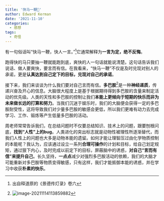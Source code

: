 ```yaml
---
title: '快马一鞭🐎'
author: Edward Kerman
date: '2021-11-10'
categories:
  - 感想
tags:
  - 奇怪
---
```


有一句俗话叫“快马一鞭，快人一言。”[^2]它通常解释为**一言为定，绝不反悔**。

[^2]: 出自释道原的《景德传灯录》卷六

跑得快的马只要抽一鞭就能跑到底，爽快的人一句话就能说清楚。这句话告诉我们说话、做人要爽快，要言而有信。在我看来，“快马一鞭”不仅是及时兑现对别人的承诺，更是**认真达到自己定下的目标，兑现对自己的承诺**。

接下来，我们来谈谈为什么我们要对自己言而有信。**多巴胺**[^1]是一种**神经递质**，传递兴奋及开心的信息。大脑很大程度上是基于根据期待得到多巴胺的含量来制定活动的优先级。人类的天性和多巴胺的控制让我们**本能上更倾向于短期的快乐而非为未来做长远的打算和努力**。当我们沉迷于娱乐时，我们的大脑便会获得一定的多巴胺耐受性，这将导致我们对少量多巴胺的敏感会更低，所以我们更难有动力去完成学习、工作、锻炼等产生低量多巴胺的活动。

[^1]: ![image-20211114113859882](https://tva1.sinaimg.cn/large/008i3skNgy1gwej0fm28vj309m04iwed.jpg)

周老师常常告诉我们，在总结问题时不仅要总结知识、技术上的问题，跟要刨根问底，**找到“人性”上的bug**。人类进化的突出标志就是动物性被理性所逐渐替代，而我们人性上的问题也大多是动物本能的遗留。如何才能让理智压过由化学物质控制的本能呢？我认为，应该通过设立一系列**合理可操作**的计划和目标，给自己划定规矩，通过狠下内心，及时完成以前定下的目标，屏蔽脑中的诱惑，**对自己“言而有信”来提升自己**。长久坚持，**一点点**减少对强烈多巴胺活动的依赖，我们的大脑才可能重新对多巴胺等物质变得敏感，只有这样，我们才能抵御本能的诱惑，并在学习中收获**朴素的快乐**。